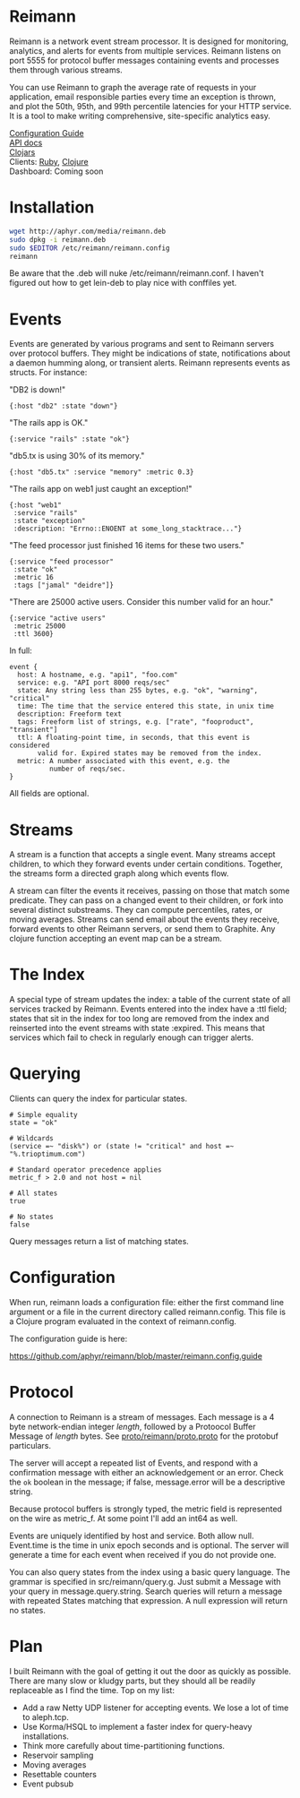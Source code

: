 Reimann
=======

Reimann is a network event stream processor. It is designed for monitoring,
analytics, and alerts for events from multiple services. Reimann listens on
port 5555 for protocol buffer messages containing events and processes them
through various streams.

You can use Reimann to graph the average rate of requests in your application,
email responsible parties every time an exception is thrown, and plot the 50th,
95th, and 99th percentile latencies for your HTTP service. It is a tool to make
writing comprehensive, site-specific analytics easy.

[Configuration Guide](https://github.com/aphyr/reimann/blob/master/reimann.config.guide)<br />
[API docs](http://aphyr.github.com/reimann/)<br />
[Clojars](http://clojars.org/reimann)<br />
Clients: [Ruby](https://github.com/aphyr/reimann-ruby-client),
         [Clojure](http://clojars.org/reimann)<br />
Dashboard: Coming soon

Installation
============

``` bash
wget http://aphyr.com/media/reimann.deb
sudo dpkg -i reimann.deb
sudo $EDITOR /etc/reimann/reimann.config
reimann
```

Be aware that the .deb will nuke /etc/reimann/reimann.conf. I haven't figured out how to get lein-deb to play nice with conffiles yet.

Events
======

Events are generated by various programs and sent to Reimann servers over
protocol buffers. They might be indications of state, notifications about a
daemon humming along, or transient alerts. Reimann represents events as
structs. For instance:

"DB2 is down!"

    {:host "db2" :state "down"}

"The rails app is OK."

    {:service "rails" :state "ok"}

"db5.tx is using 30% of its memory."

    {:host "db5.tx" :service "memory" :metric 0.3}

"The rails app on web1 just caught an exception!"

    {:host "web1"
     :service "rails" 
     :state "exception"
     :description: "Errno::ENOENT at some_long_stacktrace..."}

"The feed processor just finished 16 items for these two users."

    {:service "feed processor"
     :state "ok"
     :metric 16
     :tags ["jamal" "deidre"]}

"There are 25000 active users. Consider this number valid for an hour."

    {:service "active users"
     :metric 25000
     :ttl 3600}

In full:

    event {
      host: A hostname, e.g. "api1", "foo.com"
      service: e.g. "API port 8000 reqs/sec"
      state: Any string less than 255 bytes, e.g. "ok", "warning", "critical"
      time: The time that the service entered this state, in unix time
      description: Freeform text
      tags: Freeform list of strings, e.g. ["rate", "fooproduct", "transient"]
      ttl: A floating-point time, in seconds, that this event is considered
           valid for. Expired states may be removed from the index.
      metric: A number associated with this event, e.g. the 
              number of reqs/sec.
    }

All fields are optional.

Streams
=======

A stream is a function that accepts a single event. Many streams accept
children, to which they forward events under certain conditions. Together, the
streams form a directed graph along which events flow.

A stream can filter the events it receives, passing on those that match some
predicate. They can pass on a changed event to their children, or fork into
several distinct substreams. They can compute percentiles, rates, or moving
averages. Streams can send email about the events they receive, forward events
to other Reimann servers, or send them to Graphite. Any clojure function
accepting an event map can be a stream.

The Index
=========

A special type of stream updates the index: a table of the current state of all
services tracked by Reimann. Events entered into the index have a :ttl field;
states that sit in the index for too long are removed from the index and
reinserted into the event streams with state :expired. This means that services which fail to check in regularly enough can trigger alerts.

Querying
========

Clients can query the index for particular states.

    # Simple equality
    state = "ok"
    
    # Wildcards
    (service =~ "disk%") or (state != "critical" and host =~ "%.trioptimum.com")

    # Standard operator precedence applies
    metric_f > 2.0 and not host = nil

    # All states
    true

    # No states
    false

Query messages return a list of matching states.

Configuration
=============

When run, reimann loads a configuration file: either the first command line
argument or a file in the current directory called reimann.config. This file is
a Clojure program evaluated in the context of reimann.config.

The configuration guide is here:

https://github.com/aphyr/reimann/blob/master/reimann.config.guide

Protocol
========

A connection to Reimann is a stream of messages. Each message is a 4 byte
network-endian integer *length*, followed by a Protoocol Buffer Message of
*length* bytes. See
[proto/reimann/proto.proto](https://github.com/aphyr/reimann/blob/master/proto/reimann/proto.proto)
for the protobuf particulars.

The server will accept a repeated list of Events, and respond with a
confirmation message with either an acknowledgement or an error. Check the `ok`
boolean in the message; if false, message.error will be a descriptive string.

Because protocol buffers is strongly typed, the metric field is represented on
the wire as metric_f. At some point I'll add an int64 as well.

Events are uniquely identified by host and service. Both allow null. Event.time
is the time in unix epoch seconds and is optional. The server will generate a
time for each event when received if you do not provide one. 

You can also query states from the index using a basic query language. The
grammar is specified in src/reimann/query.g. Just submit a Message with your
query in message.query.string. Search queries will return a message with
repeated States matching that expression. A null expression will return no
states.

Plan
====

I built Reimann with the goal of getting it out the door as quickly as
possible. There are many slow or kludgy parts, but they should all be readily
replaceable as I find the time. Top on my list:

- Add a raw Netty UDP listener for accepting events. We lose a lot of time to
aleph.tcp.
- Use Korma/HSQL to implement a faster index for query-heavy installations.
- Think more carefully about time-partitioning functions.
- Reservoir sampling
- Moving averages
- Resettable counters
- Event pubsub
